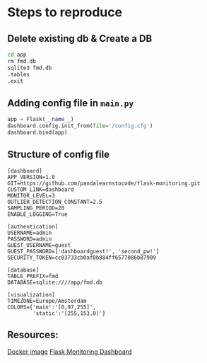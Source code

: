# Steps to reproduce

## Delete existing db & Create a DB

```bash
cd app
rm fmd.db
sqlite3 fmd.db
.tables
.exit
```


## Adding config file in `main.py`

```python
app = Flask(__name__)
dashboard.config.init_from(file='/config.cfg')
dashboard.bind(app)
```


## Structure of config file

```
[dashboard]
APP_VERSION=1.0
GIT=https://github.com/pandalearnstocode/flask-monitoring.git
CUSTOM_LINK=dashboard
MONITOR_LEVEL=3
OUTLIER_DETECTION_CONSTANT=2.5
SAMPLING_PERIOD=20
ENABLE_LOGGING=True

[authentication]
USERNAME=admin
PASSWORD=admin
GUEST_USERNAME=guest
GUEST_PASSWORD=['dashboardguest!', 'second_pw!']
SECURITY_TOKEN=cc83733cb0af8b884ff6577086b87909

[database]
TABLE_PREFIX=fmd
DATABASE=sqlite:////app/fmd.db

[visualization]
TIMEZONE=Europe/Amsterdam
COLORS={'main':'[0,97,255]',
        'static':'[255,153,0]'}
```

## Resources:
[Docker image](https://github.com/tiangolo/meinheld-gunicorn-flask-docker)
[Flask Monitoring Dashboard](https://medium.com/flask-monitoringdashboard-turtorial/monitor-your-flask-web-application-automatically-with-flask-monitoring-dashboard-d8990676ce83)